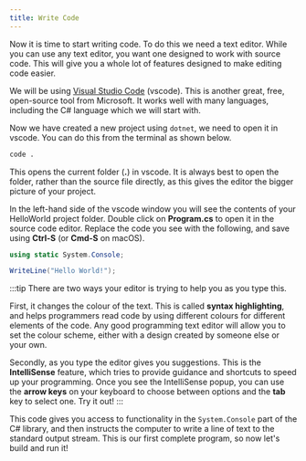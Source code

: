 ```yaml
---
title: Write Code
---
```


Now it is time to start writing code. To do this we need a text editor. While you can use any text editor, you want one designed to work with source code. This will give you a whole lot of features designed to make editing code easier.

We will be using [Visual Studio Code](https://code.visualstudio.com) (vscode). This is another great, free, open-source tool from Microsoft. It works well with many languages, including the C# language which we will start with.

Now we have created a new project using `dotnet`, we need to open it in vscode. You can do this from the terminal as shown below.

```sh
code .
```

This opens the current folder (**.**) in vscode.
It is always best to open the folder, rather than the source file directly, as this gives the editor the bigger picture of your project.

In the left-hand side of the vscode window you will see the contents of your HelloWorld project folder.
Double click on **Program.cs** to open it in the source code editor.
Replace the code you see with the following, and save using **Ctrl-S** (or **Cmd-S** on macOS).

```cs
using static System.Console;

WriteLine("Hello World!");
```

:::tip
There are two ways your editor is trying to help you as you type this.

First, it changes the colour of the text.
This is called **syntax highlighting**, and helps programmers read code by using different colours for different elements of the code.
Any good programming text editor will allow you to set the colour scheme, either with a design created by someone else or your own.

Secondly, as you type the editor gives you suggestions.
This is the **IntelliSense** feature, which tries to provide guidance and shortcuts to speed up your programming.
Once you see the IntelliSense popup, you can use the **arrow keys** on your keyboard to choose between options and the **tab** key to select one.
Try it out!
:::

This code gives you access to functionality in the `System.Console` part of the C# library, and then instructs the computer to write a line of text to the standard output stream.
This is our first complete program, so now let's build and run it!
